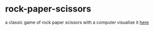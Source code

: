 # rock-paper-scissors
a classic game of rock paper scissors with a computer
visualise it [here](https://rehmansohail.github.io/rock-paper-scissors/)

